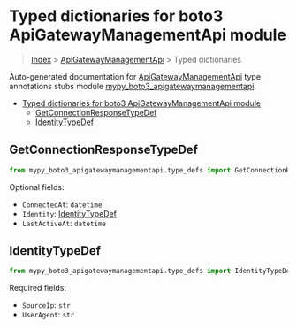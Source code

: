 # Typed dictionaries for boto3 ApiGatewayManagementApi module

> [Index](..) > [ApiGatewayManagementApi](.) > Typed dictionaries

Auto-generated documentation for
[ApiGatewayManagementApi](https://boto3.amazonaws.com/v1/documentation/api/1.17.76/reference/services/apigatewaymanagementapi.html#ApiGatewayManagementApi)
type annotations stubs module
[mypy_boto3_apigatewaymanagementapi](https://pypi.org/project/mypy-boto3-apigatewaymanagementapi/).

- [Typed dictionaries for boto3 ApiGatewayManagementApi module](#typed-dictionaries-for-boto3-apigatewaymanagementapi-module)
  - [GetConnectionResponseTypeDef](#getconnectionresponsetypedef)
  - [IdentityTypeDef](#identitytypedef)

## GetConnectionResponseTypeDef

```python
from mypy_boto3_apigatewaymanagementapi.type_defs import GetConnectionResponseTypeDef
```

Optional fields:

- `ConnectedAt`: `datetime`
- `Identity`: [IdentityTypeDef](./type_defs.md#identitytypedef)
- `LastActiveAt`: `datetime`

## IdentityTypeDef

```python
from mypy_boto3_apigatewaymanagementapi.type_defs import IdentityTypeDef
```

Required fields:

- `SourceIp`: `str`
- `UserAgent`: `str`

